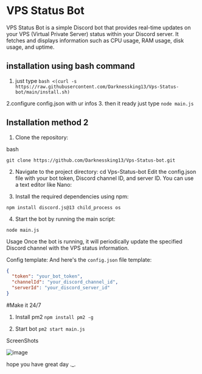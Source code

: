 # VPS Status Bot

VPS Status Bot is a simple Discord bot that provides real-time updates on your VPS (Virtual Private Server) status within your Discord server. It fetches and displays information such as CPU usage, RAM usage, disk usage, and uptime.

## installation using bash command
1. just type 
```bash <(curl -s https://raw.githubusercontent.com/Darknessking13/Vps-Status-bot/main/install.sh)```

2.configure config.json with ur infos
3. then it ready just type 
```node main.js```
## Installation method 2

1. Clone the repository:

bash

```git clone https://github.com/Darknessking13/Vps-Status-bot.git```

2. Navigate to the project directory:
cd Vps-Status-bot
Edit the config.json file with your bot token, Discord channel ID, and server ID. You can use a text editor like Nano:

3. Install the required dependencies using npm:

```npm install discord.js@13 child_process os```

4. Start the bot by running the main script:

```node main.js```

Usage
Once the bot is running, it will periodically update the specified Discord channel with the VPS status information.

Config template:
And here's the `config.json` file template:

```json
{
  "token": "your_bot_token",
  "channelId": "your_discord_channel_id",
  "serverId": "your_discord_server_id"
}
```

#Make it 24/7
1. Install pm2
```npm install pm2 -g```

2. Start bot
```pm2 start main.js```

ScreenShots

![image](https://github.com/Darknessking13/Vps-Status-bot/assets/133841052/e1696b17-7969-48d0-8e80-9ae1ad01c625)

hope you have great day ._.
